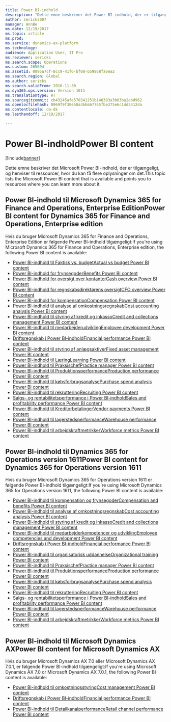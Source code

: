 ```yaml
---
title: Power BI-indhold
description: "Dette emne beskriver det Power BI-indhold, der er tilgængeligt, og henviser til ressourcer, hvor du kan få flere oplysninger om det."
author: sericks007
manager: AnnBe
ms.date: 12/19/2017
ms.topic: article
ms.prod: 
ms.service: dynamics-ax-platform
ms.technology: 
audience: Application User, IT Pro
ms.reviewer: sericks
ms.search.scope: Operations
ms.custom: 265694
ms.assetid: 0095a7cf-8cc9-41f6-bf00-b59868fa6ea2
ms.search.region: Global
ms.author: sericks
ms.search.validFrom: 2016-11-30
ms.dyn365.ops.version: Version 1611
ms.translationtype: HT
ms.sourcegitcommit: cb43245afe578341251b140383a3b03ba2abd962
ms.openlocfilehash: 0969f9f30e50a36b667765fbe375e6c14d3412da
ms.contentlocale: da-dk
ms.lasthandoff: 12/19/2017

---
```


# <a name="power-bi-content"></a><span data-ttu-id="da03d-103">Power BI-indhold</span><span class="sxs-lookup"><span data-stu-id="da03d-103">Power BI content</span></span>
[!include[banner](../includes/banner.md)]


<span data-ttu-id="da03d-104">Dette emne beskriver det Microsoft Power BI-indhold, der er tilgængeligt, og henviser til ressourcer, hvor du kan få flere oplysninger om det.</span><span class="sxs-lookup"><span data-stu-id="da03d-104">This topic lists the Microsoft Power BI content that is available and points you to resources where you can learn more about it.</span></span>

## <a name="power-bi-content-for-dynamics-365-for-finance-and-operations-enterprise-edition"></a><span data-ttu-id="da03d-105">Power BI-indhold til Microsoft Dynamics 365 for Finance and Operations, Enterprise Edition</span><span class="sxs-lookup"><span data-stu-id="da03d-105">Power BI content for Dynamics 365 for Finance and Operations, Enterprise edition</span></span>
<span data-ttu-id="da03d-106">Hvis du bruger Microsoft Dynamics 365 for Finance and Operations, Enterprise Edition er følgende Power BI-indhold tilgængeligt:</span><span class="sxs-lookup"><span data-stu-id="da03d-106">If you're using Microsoft Dynamics 365 for Finance and Operations, Enterprise edition, the following Power BI content is available:</span></span>

- [<span data-ttu-id="da03d-107">Power BI-indhold til Faktisk vs. budget</span><span class="sxs-lookup"><span data-stu-id="da03d-107">Actual vs budget Power BI content</span></span>](ledger-budgets-power-bi.md)
- [<span data-ttu-id="da03d-108">Power BI-indhold for frynsegoder</span><span class="sxs-lookup"><span data-stu-id="da03d-108">Benefits Power BI content</span></span>](benefits-power-bi.md)
- [<span data-ttu-id="da03d-109">Power BI-indhold for oversigt over kontanter</span><span class="sxs-lookup"><span data-stu-id="da03d-109">Cash overview Power BI content</span></span>](../../financials/cash-bank-management/Cash-Overview-Power-BI-content.md)
- [<span data-ttu-id="da03d-110">Power BI-indhold for regnskabsdirektørens oversigt</span><span class="sxs-lookup"><span data-stu-id="da03d-110">CFO overview Power BI content</span></span>](CFO-power-bi.md)
- [<span data-ttu-id="da03d-111">Power BI-indhold for kompensation</span><span class="sxs-lookup"><span data-stu-id="da03d-111">Compensation Power BI content</span></span>](compensation-power-bi.md)
- [<span data-ttu-id="da03d-112">Power BI-indhold til analyse af omkostningsregnskab</span><span class="sxs-lookup"><span data-stu-id="da03d-112">Cost accounting analysis Power BI content</span></span>](cost-accounting-analysis-content-pack.md) 
- [<span data-ttu-id="da03d-113">Power BI-indhold til styring af kredit og inkasso</span><span class="sxs-lookup"><span data-stu-id="da03d-113">Credit and collections management Power BI content</span></span>](../../financials/accounts-receivable/credit-collections-power-bi.md)
- [<span data-ttu-id="da03d-114">Power BI-indhold til medarbejderudvikling</span><span class="sxs-lookup"><span data-stu-id="da03d-114">Employee development Power BI content</span></span>](employee-development-PBI.md) 
- [<span data-ttu-id="da03d-115">Driftsregnskab i Power BI-indhold</span><span class="sxs-lookup"><span data-stu-id="da03d-115">Financial performance Power BI content</span></span>](financial-performance-power-bi-content-pack.md)
- [<span data-ttu-id="da03d-116">Power BI-indhold til styring af anlægsaktiver</span><span class="sxs-lookup"><span data-stu-id="da03d-116">Fixed asset management Power BI content</span></span>](../../financials/fixed-assets/Fixed-asset-management-workspace.md)
- [<span data-ttu-id="da03d-117">Power BI-indhold til Læring</span><span class="sxs-lookup"><span data-stu-id="da03d-117">Learning Power BI content</span></span>](learning-power-bi.md)
- [<span data-ttu-id="da03d-118">Power BI-indhold til Praksischef</span><span class="sxs-lookup"><span data-stu-id="da03d-118">Practice manager Power BI content</span></span>](practice-manager-power-bi.md)
- [<span data-ttu-id="da03d-119">Power BI-indhold til Produktionsperformance</span><span class="sxs-lookup"><span data-stu-id="da03d-119">Production performance Power BI content</span></span>](production-performance-power-bi.md)
- [<span data-ttu-id="da03d-120">Power BI-indhold til købsforbrugsanalyse</span><span class="sxs-lookup"><span data-stu-id="da03d-120">Purchase spend analysis Power BI content</span></span>](purchase-content-pack-for-power-bi.md) 
- [<span data-ttu-id="da03d-121">Power BI-indhold til rekruttering</span><span class="sxs-lookup"><span data-stu-id="da03d-121">Recruiting Power BI content</span></span>](recruiting-analysis-power-bi-content-pack.md) 
- [<span data-ttu-id="da03d-122">Salgs- og rentabilitetsperformance i Power BI-indhold</span><span class="sxs-lookup"><span data-stu-id="da03d-122">Sales and profitability performance Power BI content</span></span>](sales-profitability-performance-content-pack.md)
- [<span data-ttu-id="da03d-123">Power BI-indhold til Kreditorbetalinger</span><span class="sxs-lookup"><span data-stu-id="da03d-123">Vendor payments Power BI content</span></span>](../../financials/accounts-payable/Vendor-payments-workspace.md)
- [<span data-ttu-id="da03d-124">Power BI-indhold til lagerstedsperformance</span><span class="sxs-lookup"><span data-stu-id="da03d-124">Warehouse performance Power BI content</span></span>](warehouse-power-bi-content.md)
- [<span data-ttu-id="da03d-125">Power BI-indhold til arbejdskraftmetrikker</span><span class="sxs-lookup"><span data-stu-id="da03d-125">Workforce metrics Power BI content</span></span>](workforce-analysis-power-bi-content-pack.md)  

## <a name="power-bi-content-for-dynamics-365-for-operations-version-1611"></a><span data-ttu-id="da03d-126">Power BI-indhold til Dynamics 365 for Operations version 1611</span><span class="sxs-lookup"><span data-stu-id="da03d-126">Power BI content for Dynamics 365 for Operations version 1611</span></span>
<span data-ttu-id="da03d-127">Hvis du bruger Microsoft Dynamics 365 for Operations version 1611 er følgende Power BI-indhold tilgængeligt:</span><span class="sxs-lookup"><span data-stu-id="da03d-127">If you're using Microsoft Dynamics 365 for Operations version 1611, the following Power BI content is available:</span></span>

- [<span data-ttu-id="da03d-128">Power BI-indhold til kompensation og frynsegoder</span><span class="sxs-lookup"><span data-stu-id="da03d-128">Compensation and benefits Power BI content</span></span>](compensation-and-benefits-analysis-power-bi-content-pack.md)   
- [<span data-ttu-id="da03d-129">Power BI-indhold til analyse af omkostningsregnskab</span><span class="sxs-lookup"><span data-stu-id="da03d-129">Cost accounting analysis Power BI content</span></span>](cost-accounting-analysis-content-pack.md) 
- [<span data-ttu-id="da03d-130">Power BI-indhold til styring af kredit og inkasso</span><span class="sxs-lookup"><span data-stu-id="da03d-130">Credit and collections management Power BI content</span></span>](../../financials/accounts-receivable/credit-collections-power-bi.md)
- [<span data-ttu-id="da03d-131">Power BI-indhold til medarbejderkompetencer og udvikling</span><span class="sxs-lookup"><span data-stu-id="da03d-131">Employee competencies and development Power BI content</span></span>](employee-competencies-and-development-analysis-power-bi-content-pack.md) 
- [<span data-ttu-id="da03d-132">Driftsregnskab i Power BI-indhold</span><span class="sxs-lookup"><span data-stu-id="da03d-132">Financial performance Power BI content</span></span>](financial-performance-power-bi-content-pack.md)
- [<span data-ttu-id="da03d-133">Power BI-indhold til organisatorisk uddannelse</span><span class="sxs-lookup"><span data-stu-id="da03d-133">Organizational training Power BI content</span></span>](organizational-training-analysis-power-bi-content-pack.md) 
- [<span data-ttu-id="da03d-134">Power BI-indhold til Praksischef</span><span class="sxs-lookup"><span data-stu-id="da03d-134">Practice manager Power BI content</span></span>](practice-manager-power-bi.md)
- [<span data-ttu-id="da03d-135">Power BI-indhold til Produktionsperformance</span><span class="sxs-lookup"><span data-stu-id="da03d-135">Production performance Power BI content</span></span>](production-performance-power-bi.md)
- [<span data-ttu-id="da03d-136">Power BI-indhold til købsforbrugsanalyse</span><span class="sxs-lookup"><span data-stu-id="da03d-136">Purchase spend analysis Power BI content</span></span>](purchase-content-pack-for-power-bi.md) 
- [<span data-ttu-id="da03d-137">Power BI-indhold til rekruttering</span><span class="sxs-lookup"><span data-stu-id="da03d-137">Recruiting Power BI content</span></span>](recruiting-analysis-power-bi-content-pack.md) 
- [<span data-ttu-id="da03d-138">Salgs- og rentabilitetsperformance i Power BI-indhold</span><span class="sxs-lookup"><span data-stu-id="da03d-138">Sales and profitability performance Power BI content</span></span>](sales-profitability-performance-content-pack.md)
- [<span data-ttu-id="da03d-139">Power BI-indhold til lagerstedsperformance</span><span class="sxs-lookup"><span data-stu-id="da03d-139">Warehouse performance Power BI content</span></span>](warehouse-power-bi-content.md)
- [<span data-ttu-id="da03d-140">Power BI-indhold til arbejdskraftmetrikker</span><span class="sxs-lookup"><span data-stu-id="da03d-140">Workforce metrics Power BI content</span></span>](workforce-analysis-power-bi-content-pack.md)  

## <a name="power-bi-content-for-microsoft-dynamics-ax"></a><span data-ttu-id="da03d-141">Power BI-indhold til Microsoft Dynamics AX</span><span class="sxs-lookup"><span data-stu-id="da03d-141">Power BI content for Microsoft Dynamics AX</span></span>
<span data-ttu-id="da03d-142">Hvis du bruger Microsoft Dynamics AX 7.0 eller Microsoft Dynamics AX 7.0.1, er følgende Power BI-indhold tilgængeligt:</span><span class="sxs-lookup"><span data-stu-id="da03d-142">If you're using Microsoft Dynamics AX 7.0 or Microsoft Dynamics AX 7.0.1, the following Power BI content is available:</span></span>

- [<span data-ttu-id="da03d-143">Power BI-indhold til omkostningsstyring</span><span class="sxs-lookup"><span data-stu-id="da03d-143">Cost management Power BI content</span></span>](cost-management-content-pack.md)    
- [<span data-ttu-id="da03d-144">Driftsregnskab i Power BI-indhold</span><span class="sxs-lookup"><span data-stu-id="da03d-144">Financial performance Power BI content</span></span>](financial-performance-power-bi-content-pack.md)
- [<span data-ttu-id="da03d-145">Power BI-indhold til Detailkanalperformance</span><span class="sxs-lookup"><span data-stu-id="da03d-145">Retail channel performance Power BI content</span></span>](retail-channel-performance-dashboard-power-bi-data.md) 



